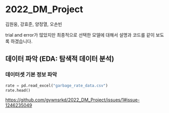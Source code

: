 # 2022_DM_Project
김원웅, 강효준, 양정열, 오손빈

trial and error가 많았지만 최종적으로 선택한 모델에 대해서 설명과 코드를 같이 보도록 하겠습니다. 

##  데이터 파악 (EDA: 탐색적 데이터 분석)
### 데이터셋 기본 정보 파악 
```python
rate = pd.read_excel("garbage_rate_data.csv")
rate.head()
```
https://github.com/gywnsrkd/2022_DM_Project/issues/1#issue-1246235049

